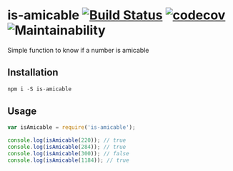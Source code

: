 # is-amicable [![Build Status](https://travis-ci.org/edgarpf/is-amicable.svg?branch=master)](https://travis-ci.org/edgarpf/is-amicable) [![codecov](https://codecov.io/gh/edgarpf/is-amicable/branch/master/graph/badge.svg)](https://codecov.io/gh/edgarpf/is-amicable) ![Maintainability](https://api.codeclimate.com/v1/badges/f091f170893532611a50/maintainability)
Simple function to know if a number is amicable

## Installation
```js
npm i -S is-amicable
```

## Usage
```js
var isAmicable = require('is-amicable');

console.log(isAmicable(220)); // true
console.log(isAmicable(284)); // true
console.log(isAmicable(300)); // false
console.log(isAmicable(1184)); // true
